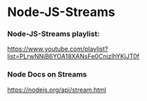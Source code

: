 ﻿# Node-JS-Streams

### Node-JS-Streams playlist:

https://www.youtube.com/playlist?list=PLrwNNiB6YOA18XANsFe0CnizlhYKjJT0f

### Node Docs on Streams

https://nodejs.org/api/stream.html
